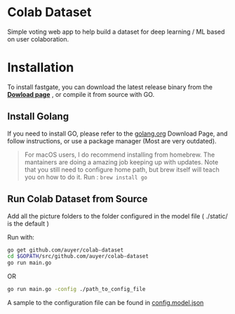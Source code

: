 # Colab Dataset 

Simple voting web app to help build a dataset for deep learning / ML based on user colaboration.

# Installation

To install fastgate, you can download the latest release binary from the [**Dowload page**](https://github.com/auyer/fastgate/releases/latest)
, or compile it from source with GO.

## Install Golang

If you need to install GO, please refer to the [golang.org](https://golang.org/dl/) Download Page, and follow instructions, or use a package manager (Most are very outdated). 

> For macOS users, I do recommend installing from homebrew. The mantainers are doing a amazing job keeping up with updates. Note that you still need to configure home path, but brew itself will teach you on how to do it.   Run : `brew install go`

## Run Colab Dataset from Source

Add all the picture folders to the folder configured in the model file ( ./static/ is the default )

Run with:

```bash
go get github.com/auyer/colab-dataset
cd $GOPATH/src/github.com/auyer/colab-dataset
go run main.go
```
OR

```bash
go run main.go -config ./path_to_config_file
```
  A sample to the configuration file can be found in [config.model.json](config.model.json)


<!-- # Deploy with Docker

To run with docker, it would be necessary to add the pictures to a shared volume

By default, the Dockerfile picks the configuration file, TLS key and TLS cert from the same folder as the sourcecode.
```sh
  docker build -t fastgate .
  docker run -p YOUR_HTTP:8000 -p YOUR_HTTPS:8443 -d fastgate
``` -->
